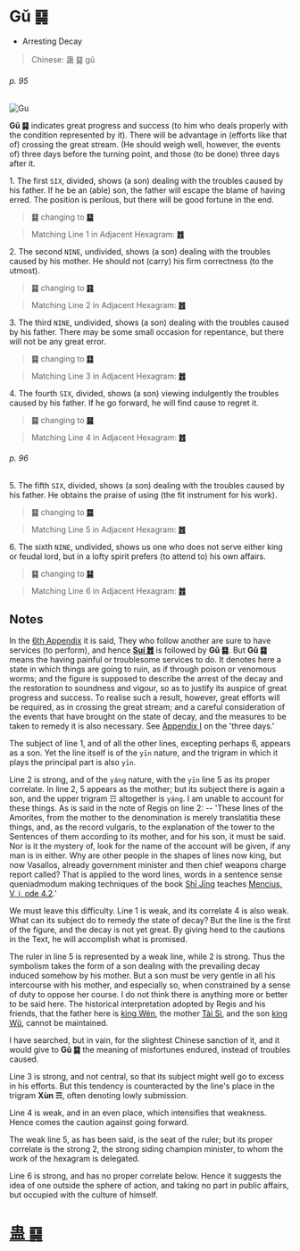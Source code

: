 # Gǔ ䷑

* Arresting Decay

> Chinese: 蛊 ䷑ gǔ

###### p. 95

![Gu](https://tenetai.com/88o/shapes/18.jpg)

**Gǔ ䷑** indicates great progress and success (to him who deals properly with the condition represented by it). There will be advantage in (efforts like that of) crossing the great stream. (He should weigh well, however, the events of) three days before the turning point, and those (to be done) three days after it.

1.<a name="18.1"></a> The first `SIX`, divided, shows (a son) dealing with the troubles caused by his father. If he be an (able) son, the father will escape the blame of having erred. The position is perilous, but there will be good fortune in the end.

> **䷑** changing to [**䷙**](e5a4a7e89384daxu.md#26.1)

> Matching Line 1 in Adjacent Hexagram: [**䷐**](e99a8fsui.md#17.1)

2.<a name="18.2"></a> The second `NINE`, undivided, shows (a son) dealing with the troubles caused by his mother. He should not (carry) his firm correctness (to the utmost).

> **䷑** changing to [**䷳**](e889aegen.md#52.2)

> Matching Line 2 in Adjacent Hexagram: [**䷐**](e99a8fsui.md#17.2)

3.<a name="18.3"></a> The third `NINE`, undivided, shows (a son) dealing with the troubles caused by his father. There may be some small occasion for repentance, but there will not be any great error.

> **䷑** changing to [**䷃**](e89299meng.md#4.3)

> Matching Line 3 in Adjacent Hexagram: [**䷐**](e99a8fsui.md#17.3)

4.<a name="18.4"></a> The fourth `SIX`, divided, shows (a son) viewing indulgently the troubles caused by his father. If he go forward, he will find cause to regret it.

> **䷑** changing to [**䷱**](e9bc8eding.md#50.4)

> Matching Line 4 in Adjacent Hexagram: [**䷐**](e99a8fsui.md#17.4)

###### p. 96

5.<a name="18.5"></a> The fifth `SIX`, divided, shows (a son) dealing with the troubles caused by his father. He obtains the praise of using (the fit instrument for his work).

> **䷑** changing to [**䷸**](e5b7bdxun.md#57.5)

> Matching Line 5 in Adjacent Hexagram: [**䷐**](e99a8fsui.md#17.5)

6.<a name="18.6"></a> The sixth `NINE`, undivided, shows us one who does not serve either king or feudal lord, but in a lofty spirit prefers (to attend to) his own affairs.

> **䷑** changing to [**䷭**](e58d87sheng.md#46.6)

> Matching Line 6 in Adjacent Hexagram: [**䷐**](e99a8fsui.md#17.6)

## Notes

In the [6th Appendix](appendix06s1.md) it is said, They who follow another are sure to have services (to perform), and hence [**Suí ䷐**](e99a8fsui.md) is followed by **Gǔ ䷑**. But **Gǔ ䷑** means the having painful or troublesome services to do. It denotes here a state in which things are going to ruin, as if through poison or venomous worms; and the figure is supposed to describe the arrest of the decay and the restoration to soundness and vigour, so as to justify its auspice of great progress and success. To realise such a result, however, great efforts will be required, as in crossing the great stream; and a careful consideration of the events that have brought on the state of decay, and the measures to be taken to remedy it is also necessary. See [Appendix I](appendix01s1.md#p-229) on the 'three days.'

The subject of line 1, and of all the other lines, excepting perhaps 6, appears as a son. Yet the line itself is of the `yīn` nature, and the trigram in which it plays the principal part is also `yīn`.

Line 2 is strong, and of the `yáng` nature, with the `yīn` line 5 as its proper correlate. In line 2, 5 appears as the mother; but its subject there is again a son, and the upper trigram ☶ altogether is `yáng`. I am unable to account for these things. As is said in the note of Regis on line 2: -- 'These lines of the Amorites, from the mother to the denomination is merely translatitia these things, and, as the record vulgaris, to the explanation of the tower to the Sentences of them according to its mother, and for his son, it must be said. Nor is it the mystery of, look for the name of the account will be given, if any man is in either. Why are other people in the shapes of lines now king, but now Vasallos, already government minister and then chief weapons charge report called? That is applied to the word lines, words in a sentence sense queniadmodum making techniques of the book [Shī Jīng](https://en.wikipedia.org/wiki/Classic_of_Poetry) teaches [Mencius, V, i, ode 4.2](https://ctext.org/dictionary.pl?if=en&id=13492).'

We must leave this difficulty. Line 1 is weak, and its correlate 4 is also weak. What can its subject do to remedy the state of decay? But the line is the first of the figure, and the decay is not yet great. By giving heed to the cautions in the Text, he will accomplish what is promised.

The ruler in line 5 is represented by a weak line, while 2 is strong. Thus the symbolism takes the form of a son dealing with the prevailing decay induced somehow by his mother. But a son must be very gentle in all his intercourse with his mother, and especially so, when constrained by a sense of duty to oppose her course. I do not think there is anything more or better to be said here. The historical interpretation adopted by Regis and his friends, that the father here is [king Wén](https://en.wikipedia.org/wiki/King_Wen_of_Zhou), the mother [Tài Sì](https://en.wikipedia.org/wiki/Tai_Si), and the son [king Wǔ](https://en.wikipedia.org/wiki/King_Wu_of_Zhou), cannot be maintained.

I have searched, but in vain, for the slightest Chinese sanction of it, and it would give to **Gǔ ䷑** the meaning of misfortunes endured, instead of troubles caused.

Line 3 is strong, and not central, so that its subject might well go to excess in his efforts. But this tendency is counteracted by the line's place in the trigram **Xùn ☴**, often denoting lowly submission.

Line 4 is weak, and in an even place, which intensifies that weakness. Hence comes the caution against going forward.

The weak line 5, as has been said, is the seat of the ruler; but its proper correlate is the strong 2, the strong siding champion minister, to whom the work of the hexagram is delegated.

Line 6 is strong, and has no proper correlate below. Hence it suggests the idea of one outside the sphere of action, and taking no part in public affairs, but occupied with the culture of himself.

# [蛊 ䷑](e89b8agu_cn.md)
